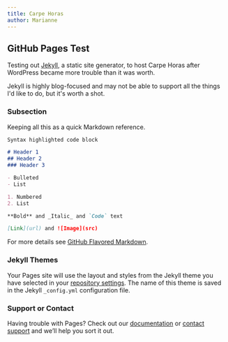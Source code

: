```yaml
---
title: Carpe Horas
author: Marianne
---
```


## GitHub Pages Test

Testing out [Jekyll](https://jekyllrb.com/), a static site generator, to host Carpe Horas after WordPress became more trouble than it was worth.

Jekyll is highly blog-focused and may not be able to support all the things I'd like to do, but it's worth a shot.

### Subsection

Keeping all this as a quick Markdown reference.

```markdown
Syntax highlighted code block

# Header 1
## Header 2
### Header 3

- Bulleted
- List

1. Numbered
2. List

**Bold** and _Italic_ and `Code` text

[Link](url) and ![Image](src)
```

For more details see [GitHub Flavored Markdown](https://guides.github.com/features/mastering-markdown/).

### Jekyll Themes

Your Pages site will use the layout and styles from the Jekyll theme you have selected in your [repository settings](https://github.com/chanvrerie/chanvrerie.github.io/settings). The name of this theme is saved in the Jekyll `_config.yml` configuration file.

### Support or Contact

Having trouble with Pages? Check out our [documentation](https://help.github.com/categories/github-pages-basics/) or [contact support](https://github.com/contact) and we’ll help you sort it out.
